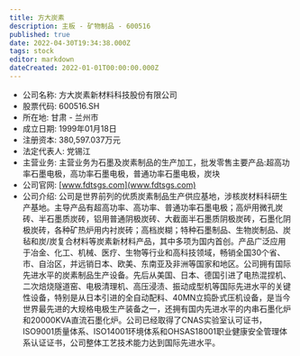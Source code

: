 ```yaml
---
title: 方大炭素
description: 主板 - 矿物制品 - 600516
published: true
date: 2022-04-30T19:34:38.000Z
tags: stock
editor: markdown
dateCreated: 2022-01-01T00:00:00.000Z
---
```


- 公司名称: 方大炭素新材料科技股份有限公司
- 股票代码: 600516.SH
- 所在地: 甘肃 - 兰州市
- 成立日期: 1999年01月18日
- 注册资本: 380,597.037万元
- 法定代表人: 党锡江
- 主营业务: 主营业务为石墨及炭素制品的生产加工，批发零售主要产品:超高功率石墨电极，高功率石墨电极，普通功率石墨电极，炭块
- 公司官网: [www.fdtsgs.com](www.fdtsgs.com)
- 公司介绍: 公司是世界前列的优质炭素制品生产供应基地，涉核炭材料科研生产基地。主导产品有超高功率、高功率、普通功率石墨电极；高炉用微孔炭砖、半石墨质炭砖，铝用普通阴极炭砖、大截面半石墨质阴极炭砖，石墨化阴极炭砖，各种矿热炉用内衬炭砖；高档炭糊；特种石墨制品、生物炭制品、炭毡和炭/炭复合材料等炭素新材料产品，其中多项为国内首创。产品广泛应用于冶金、化工、机械、医疗、生物等行业和高科技领域，畅销全国30个省、市、自治区，并远销日本、欧美、东南亚及非洲等国家和地区。公司拥有国际先进水平的炭素制品生产设备。先后从美国、日本、德国引进了电热混捏机、二次焙烧隧道窑、电极清理机、高压浸渍、振动成型机等国际先进水平的关键性设备，特别是从日本引进的全自动配料、40MN立捣卧式压机设备，是当今世界最先进的大规格电极生产装备之一，还拥有国内先进水平的内串石墨化炉和20000KVA直流石墨化炉。公司已经取得了CNAS实验室认可证书，ISO9001质量体系、ISO14001环境体系和OHSAS18001职业健康安全管理体系认证证书，公司整体工艺技术能力达到国际先进水平。


